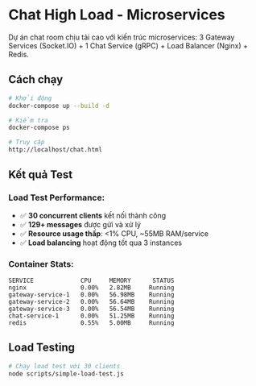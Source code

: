 # Chat High Load - Microservices

Dự án chat room chịu tải cao với kiến trúc microservices: 3 Gateway Services (Socket.IO) + 1 Chat Service (gRPC) + Load Balancer (Nginx) + Redis.

## Cách chạy

```bash
# Khởi động
docker-compose up --build -d

# Kiểm tra
docker-compose ps

# Truy cập
http://localhost/chat.html
```

## Kết quả Test

### Load Test Performance:
- ✅ **30 concurrent clients** kết nối thành công
- ✅ **129+ messages** được gửi và xử lý  
- ✅ **Resource usage thấp**: <1% CPU, ~55MB RAM/service
- ✅ **Load balancing** hoạt động tốt qua 3 instances

### Container Stats:
```
SERVICE             CPU     MEMORY      STATUS
nginx               0.00%   2.82MB     Running
gateway-service-1   0.00%   56.98MB    Running  
gateway-service-2   0.00%   56.64MB    Running
gateway-service-3   0.00%   56.54MB    Running
chat-service-1      0.00%   51.25MB    Running
redis               0.55%   5.00MB     Running
```

## Load Testing

```bash
# Chạy load test với 30 clients
node scripts/simple-load-test.js
```
